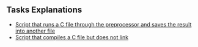 ## Tasks Explanations
* [Script that runs a C file through the preprocessor and saves the result into another file](0-preprocessor)
* [Script that compiles a C file but does not link](1-compiler)